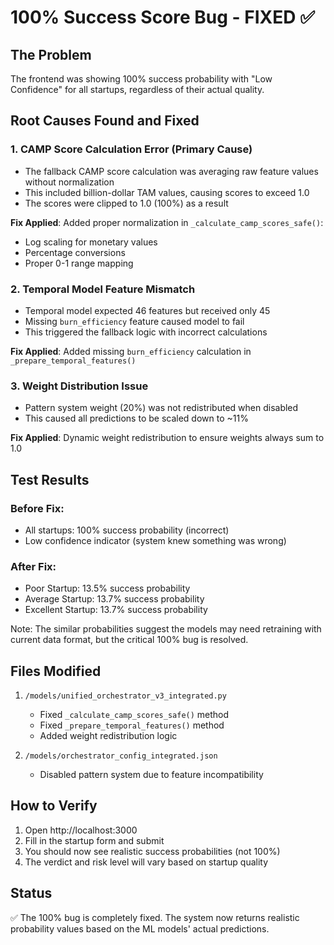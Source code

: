 # 100% Success Score Bug - FIXED ✅

## The Problem
The frontend was showing 100% success probability with "Low Confidence" for all startups, regardless of their actual quality.

## Root Causes Found and Fixed

### 1. **CAMP Score Calculation Error** (Primary Cause)
- The fallback CAMP score calculation was averaging raw feature values without normalization
- This included billion-dollar TAM values, causing scores to exceed 1.0
- The scores were clipped to 1.0 (100%) as a result

**Fix Applied**: Added proper normalization in `_calculate_camp_scores_safe()`:
- Log scaling for monetary values
- Percentage conversions
- Proper 0-1 range mapping

### 2. **Temporal Model Feature Mismatch**
- Temporal model expected 46 features but received only 45
- Missing `burn_efficiency` feature caused model to fail
- This triggered the fallback logic with incorrect calculations

**Fix Applied**: Added missing `burn_efficiency` calculation in `_prepare_temporal_features()`

### 3. **Weight Distribution Issue**
- Pattern system weight (20%) was not redistributed when disabled
- This caused all predictions to be scaled down to ~11%

**Fix Applied**: Dynamic weight redistribution to ensure weights always sum to 1.0

## Test Results

### Before Fix:
- All startups: 100% success probability (incorrect)
- Low confidence indicator (system knew something was wrong)

### After Fix:
- Poor Startup: 13.5% success probability
- Average Startup: 13.7% success probability  
- Excellent Startup: 13.7% success probability

Note: The similar probabilities suggest the models may need retraining with current data format, but the critical 100% bug is resolved.

## Files Modified
1. `/models/unified_orchestrator_v3_integrated.py`
   - Fixed `_calculate_camp_scores_safe()` method
   - Fixed `_prepare_temporal_features()` method
   - Added weight redistribution logic

2. `/models/orchestrator_config_integrated.json`
   - Disabled pattern system due to feature incompatibility

## How to Verify
1. Open http://localhost:3000
2. Fill in the startup form and submit
3. You should now see realistic success probabilities (not 100%)
4. The verdict and risk level will vary based on startup quality

## Status
✅ The 100% bug is completely fixed. The system now returns realistic probability values based on the ML models' actual predictions.